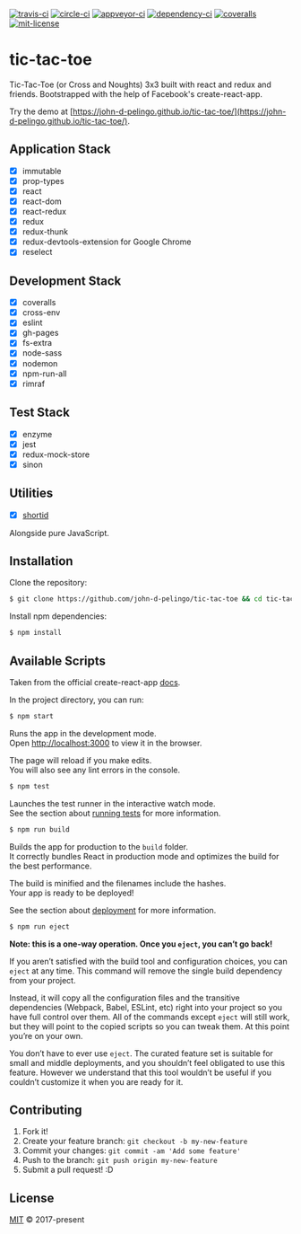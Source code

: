 [![travis-ci][travis-badge]][travis-url]
[![circle-ci][circle-ci-badge]][circle-ci-url]
[![appveyor-ci][appveyor-ci-badge]][appveyor-ci-url]
[![dependency-ci][dependency-ci-badge]][dependency-ci-url]
[![coveralls][coveralls-badge]][coveralls-url]
[![mit-license][mit-license-badge]][mit-license-url]

# tic-tac-toe

Tic-Tac-Toe (or Cross and Noughts) 3x3 built with react and redux and friends. Bootstrapped with the help of Facebook's create-react-app.
                                                 
Try the demo at [https://john-d-pelingo.github.io/tic-tac-toe/](https://john-d-pelingo.github.io/tic-tac-toe/).

## Application Stack

- [x] immutable
- [x] prop-types
- [x] react
- [x] react-dom
- [x] react-redux
- [x] redux
- [x] redux-thunk
- [x] redux-devtools-extension for Google Chrome
- [x] reselect

## Development Stack

- [x] coveralls
- [x] cross-env
- [x] eslint
- [x] gh-pages
- [x] fs-extra
- [x] node-sass
- [x] nodemon
- [x] npm-run-all
- [x] rimraf

## Test Stack 

- [x] enzyme
- [x] jest
- [x] redux-mock-store
- [x] sinon

## Utilities

- [x] [shortid](https://github.com/dylang/shortid)

Alongside pure JavaScript.

## Installation

Clone the repository:

```sh
$ git clone https://github.com/john-d-pelingo/tic-tac-toe && cd tic-tac-toe
```

Install npm dependencies:

```sh
$ npm install
```

## Available Scripts

Taken from the official create-react-app [docs](https://github.com/facebookincubator/create-react-app#getting-started).

In the project directory, you can run:

```sh
$ npm start
```

Runs the app in the development mode.<br>
Open [http://localhost:3000](http://localhost:3000) to view it in the browser.

The page will reload if you make edits.<br>
You will also see any lint errors in the console.

```sh
$ npm test
```

Launches the test runner in the interactive watch mode.<br>
See the section about [running tests](https://github.com/facebookincubator/create-react-app/blob/master/packages/react-scripts/template/README.md#running-tests) 
for more information.

```sh
$ npm run build
```

Builds the app for production to the `build` folder.<br>
It correctly bundles React in production mode and optimizes the build for the best performance.

The build is minified and the filenames include the hashes.<br>
Your app is ready to be deployed!

See the section about [deployment](https://github.com/facebookincubator/create-react-app/blob/master/packages/react-scripts/template/README.md#deployment) 
for more information.

```sh
$ npm run eject
```

**Note: this is a one-way operation. Once you `eject`, you can’t go back!**

If you aren’t satisfied with the build tool and configuration choices, you can `eject` at any time. This command will remove the single build 
dependency from your project.

Instead, it will copy all the configuration files and the transitive dependencies (Webpack, Babel, ESLint, etc) right into your project so you have 
full control over them. All of the commands except `eject` will still work, but they will point to the copied scripts so you can tweak them. At this 
point you’re on your own.

You don’t have to ever use `eject`. The curated feature set is suitable for small and middle deployments, and you shouldn’t feel obligated to use this 
feature. However we understand that this tool wouldn’t be useful if you couldn’t customize it when you are ready for it.

## Contributing

1. Fork it!
2. Create your feature branch: `git checkout -b my-new-feature`
3. Commit your changes: `git commit -am 'Add some feature'`
4. Push to the branch: `git push origin my-new-feature`
5. Submit a pull request! :D

## License

[MIT](https://github.com/john-d-pelingo/tic-tac-toe/blob/master/LICENSE) &copy; 2017-present

[travis-badge]: https://travis-ci.org/john-d-pelingo/tic-tac-toe.svg?branch=master
[travis-url]: https://travis-ci.org/john-d-pelingo/tic-tac-toe
[circle-ci-badge]: https://circleci.com/gh/john-d-pelingo/tic-tac-toe.svg?style=shield
[circle-ci-url]: https://circleci.com/gh/john-d-pelingo/tic-tac-toe
[appveyor-ci-badge]: https://ci.appveyor.com/api/projects/status/t31m7f95tl7xbbuu?svg=true
[appveyor-ci-url]: https://ci.appveyor.com/project/john-d-pelingo/tic-tac-toe
[dependency-ci-badge]: https://dependencyci.com/github/john-d-pelingo/tic-tac-toe/badge
[dependency-ci-url]: https://dependencyci.com/github/john-d-pelingo/tic-tac-toe
[coveralls-badge]: https://coveralls.io/repos/github/john-d-pelingo/tic-tac-toe/badge.svg?branch=master
[coveralls-url]: https://coveralls.io/github/john-d-pelingo/tic-tac-toe?branch=master
[mit-license-badge]: https://img.shields.io/github/license/mashape/apistatus.svg
[mit-license-url]: https://github.com/john-d-pelingo/tic-tac-toe/blob/master/LICENSE
